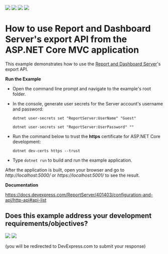 <!-- default badges list -->
![](https://img.shields.io/endpoint?url=https://codecentral.devexpress.com/api/v1/VersionRange/234338147/19.2.4%2B)
[![](https://img.shields.io/badge/Open_in_DevExpress_Support_Center-FF7200?style=flat-square&logo=DevExpress&logoColor=white)](https://supportcenter.devexpress.com/ticket/details/T856361)
[![](https://img.shields.io/badge/📖_How_to_use_DevExpress_Examples-e9f6fc?style=flat-square)](https://docs.devexpress.com/GeneralInformation/403183)
[![](https://img.shields.io/badge/💬_Leave_Feedback-feecdd?style=flat-square)](#does-this-example-address-your-development-requirementsobjectives)
<!-- default badges end -->
# How to use Report and Dashboard Server's export API from the ASP.NET Core MVC application

This example demonstrates how to use the [Report and Dashboard Server](https://docs.devexpress.com/ReportServer/12432/index)'s export API.


**Run the Example**

* Open the command line prompt and navigate to the example's root folder.
 
* In the console, generate user secrets for the Server account's username and password:

    ``dotnet user-secrets set "ReportServer:UserName" "Guest"``
    
    ``dotnet user-secrets set "ReportServer:UserPassword" ""``

* Run the command below to trust the **https** certificate for ASP.NET Core development:

    ``dotnet dev-certs https --trust``
    
* Type `dotnet run` to build and run the example application.

After the application is built, open your browser and go to _http://localhost:5000/_ or _https://localhost:5001/_ to see the result.

**Documentation**

  https://docs.devexpress.com/ReportServer/401403/configuration-and-api/http-api#api-list
<!-- feedback -->
## Does this example address your development requirements/objectives?

[<img src="https://www.devexpress.com/support/examples/i/yes-button.svg"/>](https://www.devexpress.com/support/examples/survey.xml?utm_source=github&utm_campaign=report-and-dashboard-server-export-http-api-with-aspnet-core-mvc&~~~was_helpful=yes) [<img src="https://www.devexpress.com/support/examples/i/no-button.svg"/>](https://www.devexpress.com/support/examples/survey.xml?utm_source=github&utm_campaign=report-and-dashboard-server-export-http-api-with-aspnet-core-mvc&~~~was_helpful=no)

(you will be redirected to DevExpress.com to submit your response)
<!-- feedback end -->

